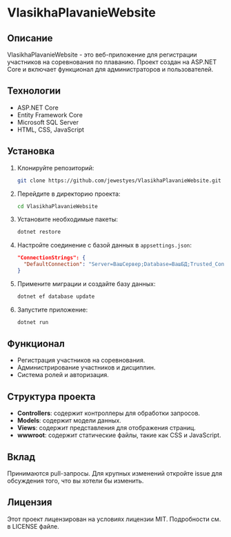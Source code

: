 # VlasikhaPlavanieWebsite

## Описание
VlasikhaPlavanieWebsite - это веб-приложение для регистрации участников на соревнования по плаванию. Проект создан на ASP.NET Core и включает функционал для администраторов и пользователей.

## Технологии
- ASP.NET Core
- Entity Framework Core
- Microsoft SQL Server
- HTML, CSS, JavaScript

## Установка
1. Клонируйте репозиторий:
   ```sh
   git clone https://github.com/jewestyes/VlasikhaPlavanieWebsite.git
   ```
2. Перейдите в директорию проекта:
   ```sh
   cd VlasikhaPlavanieWebsite
   ```
3. Установите необходимые пакеты:
   ```sh
   dotnet restore
   ```
4. Настройте соединение с базой данных в `appsettings.json`:
   ```json
   "ConnectionStrings": {
     "DefaultConnection": "Server=ВашСервер;Database=ВашБД;Trusted_Connection=True;TrustServerCertificate=True;"
   }
   ```
5. Примените миграции и создайте базу данных:
   ```sh
   dotnet ef database update
   ```
6. Запустите приложение:
   ```sh
   dotnet run
   ```

## Функционал
- Регистрация участников на соревнования.
- Администрирование участников и дисциплин.
- Система ролей и авторизация.

## Структура проекта
- **Controllers**: содержит контроллеры для обработки запросов.
- **Models**: содержит модели данных.
- **Views**: содержит представления для отображения страниц.
- **wwwroot**: содержит статические файлы, такие как CSS и JavaScript.

## Вклад
Принимаются pull-запросы. Для крупных изменений откройте issue для обсуждения того, что вы хотели бы изменить.

## Лицензия
Этот проект лицензирован на условиях лицензии MIT. Подробности см. в LICENSE файле.
